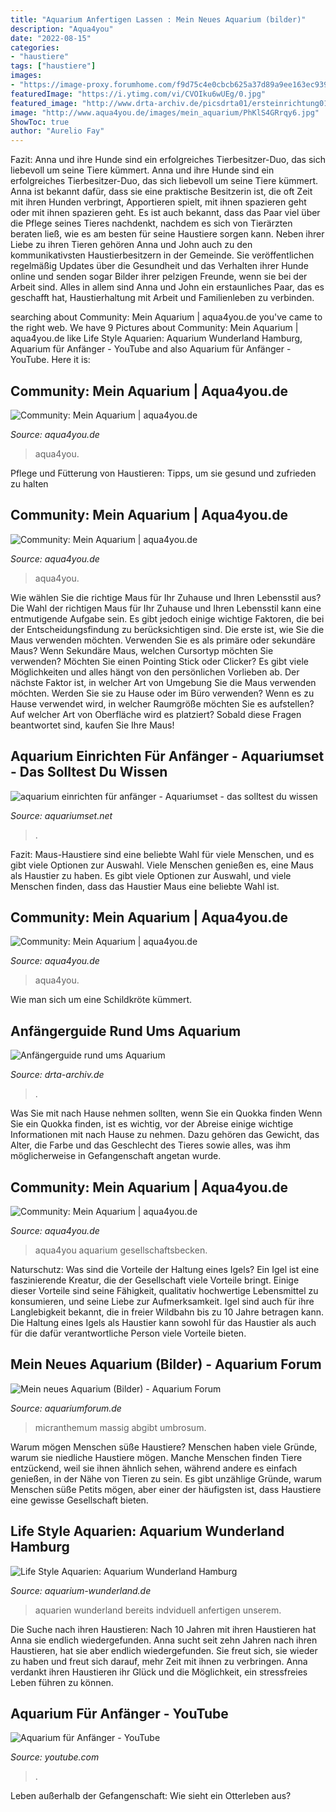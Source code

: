 ```yaml
---
title: "Aquarium Anfertigen Lassen : Mein Neues Aquarium (bilder)"
description: "Aqua4you"
date: "2022-08-15"
categories:
- "haustiere"
tags: ["haustiere"]
images:
- "https://image-proxy.forumhome.com/f9d75c4e0cbcb625a37d89a9ee163ec939573d48?url=http:%2F%2Fhoffrath.net%2Fbilder%2Faquarienbau%2Faquarium2.jpg"
featuredImage: "https://i.ytimg.com/vi/CVOIku6wUEg/0.jpg"
featured_image: "http://www.drta-archiv.de/picsdrta01/ersteinrichtung01.jpg"
image: "http://www.aqua4you.de/images/mein_aquarium/PhKlS4GRrqy6.jpg"
ShowToc: true
author: "Aurelio Fay"
---
```



Fazit: Anna und ihre Hunde sind ein erfolgreiches Tierbesitzer-Duo, das sich liebevoll um seine Tiere kümmert.
Anna und ihre Hunde sind ein erfolgreiches Tierbesitzer-Duo, das sich liebevoll um seine Tiere kümmert. Anna ist bekannt dafür, dass sie eine praktische Besitzerin ist, die oft Zeit mit ihren Hunden verbringt, Apportieren spielt, mit ihnen spazieren geht oder mit ihnen spazieren geht. Es ist auch bekannt, dass das Paar viel über die Pflege seines Tieres nachdenkt, nachdem es sich von Tierärzten beraten ließ, wie es am besten für seine Haustiere sorgen kann. Neben ihrer Liebe zu ihren Tieren gehören Anna und John auch zu den kommunikativsten Haustierbesitzern in der Gemeinde. Sie veröffentlichen regelmäßig Updates über die Gesundheit und das Verhalten ihrer Hunde online und senden sogar Bilder ihrer pelzigen Freunde, wenn sie bei der Arbeit sind. Alles in allem sind Anna und John ein erstaunliches Paar, das es geschafft hat, Haustierhaltung mit Arbeit und Familienleben zu verbinden.

	

		
searching about Community: Mein Aquarium | aqua4you.de you've came to the right web. We have 9 Pictures about Community: Mein Aquarium | aqua4you.de like Life Style Aquarien: Aquarium Wunderland Hamburg, Aquarium für Anfänger - YouTube and also Aquarium für Anfänger - YouTube. Here it is:
		
    
## Community: Mein Aquarium | Aqua4you.de

<img loading=lazy src="http://www.aqua4you.de/images/mein_aquarium/N4KNga5ML9h1.jpg" onerror="this.onerror=null;this.src='https://tse3.mm.bing.net/th?id=OIP.XKvP-O2GIMN_kZX62176MQHaFj&amp;pid=15.1';" alt="Community: Mein Aquarium | aqua4you.de">

_Source: aqua4you.de_

>aqua4you. 

	

Pflege und Fütterung von Haustieren: Tipps, um sie gesund und zufrieden zu halten

    
## Community: Mein Aquarium | Aqua4you.de

<img loading=lazy src="http://www.aqua4you.de/images/mein_aquarium/vyb63z7MGGL3.jpg" onerror="this.onerror=null;this.src='https://tse4.mm.bing.net/th?id=OIP.6i1dupol8_tkafMqJH0ZogHaFj&amp;pid=15.1';" alt="Community: Mein Aquarium | aqua4you.de">

_Source: aqua4you.de_

>aqua4you. 

	

Wie wählen Sie die richtige Maus für Ihr Zuhause und Ihren Lebensstil aus?
Die Wahl der richtigen Maus für Ihr Zuhause und Ihren Lebensstil kann eine entmutigende Aufgabe sein. Es gibt jedoch einige wichtige Faktoren, die bei der Entscheidungsfindung zu berücksichtigen sind. Die erste ist, wie Sie die Maus verwenden möchten. Verwenden Sie es als primäre oder sekundäre Maus? Wenn Sekundäre Maus, welchen Cursortyp möchten Sie verwenden? Möchten Sie einen Pointing Stick oder Clicker? Es gibt viele Möglichkeiten und alles hängt von den persönlichen Vorlieben ab. Der nächste Faktor ist, in welcher Art von Umgebung Sie die Maus verwenden möchten. Werden Sie sie zu Hause oder im Büro verwenden? Wenn es zu Hause verwendet wird, in welcher Raumgröße möchten Sie es aufstellen? Auf welcher Art von Oberfläche wird es platziert? Sobald diese Fragen beantwortet sind, kaufen Sie Ihre Maus!

    
## Aquarium Einrichten Für Anfänger - Aquariumset - Das Solltest Du Wissen

<img loading=lazy src="https://i.ytimg.com/vi/CVOIku6wUEg/0.jpg" onerror="this.onerror=null;this.src='https://tse2.mm.bing.net/th?id=OIP.1RPRAi4Olk-UZVwUpR9dpQHaFj&amp;pid=15.1';" alt="aquarium einrichten für anfänger - Aquariumset - das solltest du wissen">

_Source: aquariumset.net_

>. 

	

Fazit: Maus-Haustiere sind eine beliebte Wahl für viele Menschen, und es gibt viele Optionen zur Auswahl.
Viele Menschen genießen es, eine Maus als Haustier zu haben. Es gibt viele Optionen zur Auswahl, und viele Menschen finden, dass das Haustier Maus eine beliebte Wahl ist.

    
## Community: Mein Aquarium | Aqua4you.de

<img loading=lazy src="http://www.aqua4you.de/images/mein_aquarium/hnO3mRPoHszO.jpg" onerror="this.onerror=null;this.src='https://tse2.mm.bing.net/th?id=OIP.s7W10zvkk2cqiiH3ToQmqgAAAA&amp;pid=15.1';" alt="Community: Mein Aquarium | aqua4you.de">

_Source: aqua4you.de_

>aqua4you. 

	

Wie man sich um eine Schildkröte kümmert.

    
## Anfängerguide Rund Ums Aquarium

<img loading=lazy src="http://www.drta-archiv.de/picsdrta01/ersteinrichtung01.jpg" onerror="this.onerror=null;this.src='https://tse1.mm.bing.net/th?id=OIP.IzX3e1WH-P5I0u3xM6TwgwHaFj&amp;pid=15.1';" alt="Anfängerguide rund ums Aquarium">

_Source: drta-archiv.de_

>. 

	

Was Sie mit nach Hause nehmen sollten, wenn Sie ein Quokka finden
Wenn Sie ein Quokka finden, ist es wichtig, vor der Abreise einige wichtige Informationen mit nach Hause zu nehmen. Dazu gehören das Gewicht, das Alter, die Farbe und das Geschlecht des Tieres sowie alles, was ihm möglicherweise in Gefangenschaft angetan wurde.

    
## Community: Mein Aquarium | Aqua4you.de

<img loading=lazy src="http://www.aqua4you.de/images/mein_aquarium/PhKlS4GRrqy6.jpg" onerror="this.onerror=null;this.src='https://tse3.mm.bing.net/th?id=OIP.CRmkEy-tIVXcaR_b1sJ13gAAAA&amp;pid=15.1';" alt="Community: Mein Aquarium | aqua4you.de">

_Source: aqua4you.de_

>aqua4you aquarium gesellschaftsbecken. 

	

Naturschutz: Was sind die Vorteile der Haltung eines Igels?
Ein Igel ist eine faszinierende Kreatur, die der Gesellschaft viele Vorteile bringt. Einige dieser Vorteile sind seine Fähigkeit, qualitativ hochwertige Lebensmittel zu konsumieren, und seine Liebe zur Aufmerksamkeit. Igel sind auch für ihre Langlebigkeit bekannt, die in freier Wildbahn bis zu 10 Jahre betragen kann. Die Haltung eines Igels als Haustier kann sowohl für das Haustier als auch für die dafür verantwortliche Person viele Vorteile bieten.

    
## Mein Neues Aquarium (Bilder) - Aquarium Forum

<img loading=lazy src="https://image-proxy.forumhome.com/f9d75c4e0cbcb625a37d89a9ee163ec939573d48?url=http:%2F%2Fhoffrath.net%2Fbilder%2Faquarienbau%2Faquarium2.jpg" onerror="this.onerror=null;this.src='https://tse4.mm.bing.net/th?id=OIP.hYmkna2kekBmgUXuuYzdMwHaET&amp;pid=15.1';" alt="Mein neues Aquarium (Bilder) - Aquarium Forum">

_Source: aquariumforum.de_

>micranthemum massig abgibt umbrosum. 

	

Warum mögen Menschen süße Haustiere?
Menschen haben viele Gründe, warum sie niedliche Haustiere mögen. Manche Menschen finden Tiere entzückend, weil sie ihnen ähnlich sehen, während andere es einfach genießen, in der Nähe von Tieren zu sein. Es gibt unzählige Gründe, warum Menschen süße Petits mögen, aber einer der häufigsten ist, dass Haustiere eine gewisse Gesellschaft bieten.

    
## Life Style Aquarien: Aquarium Wunderland Hamburg

<img loading=lazy src="https://www.aquarium-wunderland.de/fileadmin/_processed_/0/b/csm_Live-Style-Aquarium-mit-LED-Beleuchtung_7c503e5320.jpg" onerror="this.onerror=null;this.src='https://tse3.mm.bing.net/th?id=OIP.Zaj3i42SiE7Hyo6SvCQnRQHaNK&amp;pid=15.1';" alt="Life Style Aquarien: Aquarium Wunderland Hamburg">

_Source: aquarium-wunderland.de_

>aquarien wunderland bereits indviduell anfertigen unserem. 

	

Die Suche nach ihren Haustieren: Nach 10 Jahren mit ihren Haustieren hat Anna sie endlich wiedergefunden.
Anna sucht seit zehn Jahren nach ihren Haustieren, hat sie aber endlich wiedergefunden. Sie freut sich, sie wieder zu haben und freut sich darauf, mehr Zeit mit ihnen zu verbringen. Anna verdankt ihren Haustieren ihr Glück und die Möglichkeit, ein stressfreies Leben führen zu können.

    
## Aquarium Für Anfänger - YouTube

<img loading=lazy src="https://i.ytimg.com/vi/COnrcBELGV8/maxresdefault.jpg" onerror="this.onerror=null;this.src='https://tse1.mm.bing.net/th?id=OIP.eLrt5IsUC4OdXLXd4jmXrAHaEK&amp;pid=15.1';" alt="Aquarium für Anfänger - YouTube">

_Source: youtube.com_

>. 

	

Leben außerhalb der Gefangenschaft: Wie sieht ein Otterleben aus?

